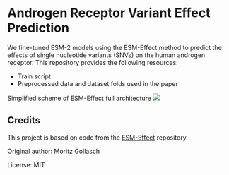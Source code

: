 # Androgen Receptor Variant Effect Prediction

We fine-tuned ESM-2 models using the ESM-Effect method to predict the effects of single nucleotide variants (SNVs) on the human androgen receptor. This repository provides the following resources:

* Train script
* Preprocessed data and dataset folds used in the paper

Simplified scheme of ESM-Effect full architecture
![ ](https://raw.githubusercontent.com/yumin-c/ar_esm/refs/heads/main/data/architecture.png)

## Credits

This project is based on code from the [ESM-Effect](https://github.com/moritzgls/ESM-Effect) repository.

Original author: Moritz Gollasch

License: MIT
